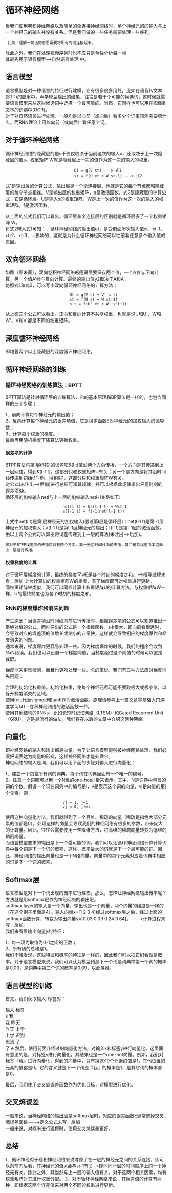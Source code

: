 # 循环神经网络
当我们使用卷积神经网络以及简单的全连接神经网络时，单个神经元的的输入与上一个神经元的输入并没有关系。但是我们做的一些任务需要处理一些序列。   
     
     比如：理解一句话的意思需要将所有的词连接起来。
除此之外，我们在处理视频序列时也不应只是单独分析每一帧    
其最先用于语言模型-->自然语言处理 中。  
## 语言模型
语言模型是对一种语言的特征进行建模，它有很多很多用处。比如在语音转文本(STT)的应用中，声学模型输出的结果，往往是若干个可能的候选词，这时候就需要语言模型来从这些候选词中选择一个最可能的。当然，它同样也可以用在图像到文本的识别中(OCR)。   
对于对自然语言进行处理，一般均是以向前（或向后）看多少个词来预测需要填什么。而RNN理论上可以向前（或向后）看任意个词。  

## 对于循环神经网络
循环神经网络的隐藏层的值s不仅仅取决于当前这次的输入x，还取决于上一次隐藏层的值s。权重矩阵 W就是隐藏层上一次的值作为这一次的输入的权重。  
```
                              Ot = g(V st) ---> 式1
                              st = f(U xt + W st-1) ---> 式2
```
式1是输出层的计算公式，输出层是一个全连接层，也就是它的每个节点都和隐藏层的每个节点相连。V是输出层的权重矩阵，g是激活函数。式2是隐藏层的计算公式，它是循环层。U是输入x的权重矩阵，W是上一次的值作为这一次的输入的权重矩阵，f是激活函数。  

从上面的公式我们可以看出，循环层和全连接层的区别就是循环层多了一个权重矩阵 W。  
将式2带入式1可知：，循环神经网络的输出值ot，是受前面历次输入值xt、xt-1、xt-2、xt-3、...影响的，这就是为什么循环神经网络可以往前看任意多个输入值的原因。  
## 双向循环网络
如图（图未画），双向卷积神经网络的隐藏层要保存两个值，一个A参与正向计算，另一个值A'参与反向计算。最终的输出值y2取决于A和A'。  
仿照式1和式2，可以写出双向循环神经网络的计算方法：  
```
                            Ot = g(V st + V' s't)
                            st = f(U xt + W st-1)
                            s't = f(U' xt + W' s't+1)
```
从上面三个公式可以看出，正向和反向计算不共享权重，也就是说U和U'、W和W'、V和V'都是不同的权重矩阵。  
## 深度循环神经网络
即堆叠两个以上隐藏层的深度循环神经网络。
## 循环神经网络的训练
### 循环神经网络的训练算法：BPTT
BPTT算法是针对循环层的训练算法，它的基本原理和BP算法是一样的，也包含同样的三个步骤：  

1、前向计算每个神经元的输出值；  
2、反向计算每个神经元的误差项值，它是误差函数E对神经元j的加权输入的偏导数；  
3、计算每个权重的梯度。  
最后再用随机梯度下降算法更新权重。
#### 误差项的计算
BTPP算法将第l层t时刻的误差项&(l t)值沿两个方向传播，一个方向是其传递到上一层网络，得到&(l-1 t)，这部分只和权重矩阵U有关；另一个是方向是将其沿时间线传递到初始t1时刻，得到&l1，这部分只和权重矩阵W有关。  
对公式(未注出-->后加)进行总结可知其规律，并可以根据此规律求出任意时刻的误差项&k。  
循环层的加权输入netl与上一层的加权输入netl-1关系如下:
```
                         net(l t) = Ua(l-1 t) + Wst-1
                         a(l-1 t) = fl-1(net(l-1 t))
```
上式中net(l t)是第l层神经元的加权输入(假设第l层是循环层)：net(l-1 t)是第l-1层神经元的加权输入；a(l-1 t)是第l-1层神经元的输出；f(l-1)是第l-1层的激活函数。 由以上两个公式可以算出将误差传递到上一层的算法(未注出-->后加)。

    即对于BTPP误差项的传播可以有两个方向，其一是沿时间线向前传播，其二是将误差由本层向上一层进行传播。
#### 权重梯度的计算
对于循环层梯度的计算，最终的梯度▽wE是各个时刻的梯度之和。-->推导过程未看，后加
上为计算出的权重矩阵W的梯度，有了梯度即可对权重进行更新。  
同权重矩阵W类似，我们可以同样计算出权重矩阵U的计算方法。与权重矩阵W一样，U的最终梯度也为各个时刻的梯度之和。
### RNN的梯度爆炸和消失问题
产生原因：当误差项沿时间线向前进行传播时，根据误差项的公式可以知道推出一带绝对值的公式，而推导出的公式是一个指数函数，t-k很大，即向前看很远时，会导致对应的误差项的值增长或缩小的非常快，这样就会导致相应的梯度爆炸和梯度消失的问题。  
通常来说，梯度爆炸更容易处理一些。因为梯度爆炸的时候，我们的程序会收到NaN错误。我们也可以设置一个梯度阈值，当梯度超过这个阈值的时候可以直接截取。  

梯度消失更难检测，而且也更难处理一些。总的来说，我们有三种方法应对梯度消失问题：  

合理的初始化权重值。初始化权重，使每个神经元尽可能不要取极大或极小值，以躲开梯度消失的区域。  
使用relu代替sigmoid和tanh作为激活函数。原理请参考上一篇文章零基础入门深度学习(4) - 卷积神经网络的激活函数一节。  
使用其他结构的RNNs，比如长短时记忆网络（LTSM）和Gated Recurrent Unit（GRU），这是最流行的做法。我们将在以后的文章中介绍这两种网络。  
## 向量化
即神经网络的输入和输出都是向量，为了让语言模型能够被神经网络处理，我们必须把词表达为向量的形式，这样神经网络才能处理它。   
神经网络的输入是词，我们可以用下面的步骤对输入进行向量化：  

1、建立一个包含所有词的词典，每个词在词典里面有一个唯一的编号。  
2、任意一个词都可以用一个N维的one-hot向量来表示。其中，N是词典中包含的词的个数。假设一个词在词典中的编号是i，v是表示这个词的向量，vj是向量的第j个元素，则：
```
                         vj = 1, j=i
                         vj = 0, j!=i
```
使用这种向量化方法，我们就得到了一个高维、稀疏的向量（稀疏是指绝大部分元素的值都是0）。处理这样的向量会导致我们的神经网络有很多的参数，带来庞大的计算量。因此，往往会需要使用一些降维方法，将高维的稀疏向量转变为低维的稠密向量。  
而语言模型要求的输出是下一个最可能的词，我们可以让循环神经网络计算计算词典中每个词是下一个词的概率，这样，概率最大的词就是下一个最可能的词。因此，神经网络的输出向量也是一个N维向量，向量中的每个元素对应着词典中相应的词是下一个词的概率。  
## Softmax层
语言模型是对下一个词出现的概率进行建模。那么，怎样让神经网络输出概率呢？方法就是用softmax层作为神经网络的输出层。  
softmax layer的输入是一个向量，输出也是一个向量，两个向量的维度是一样的（在这个例子里面是4）。输入向量x=[1 2 3 4]经过softmax层之后，经过上面的softmax函数计算，转变为输出向量y=[0.03 0.09 0.24 0.64]。--->计算过程未写，后加。  
我们来看看输出向量y的特征：  

1、每一项为取值为0-1之间的正数；  
2、所有项的总和是1。  
我们不难发现，这些特征和概率的特征是一样的，因此我们可以把它们看做是概率。对于语言模型来说，我们可以认为模型预测下一个词是词典中第一个词的概率是0.03，是词典中第二个词的概率是0.09，以此类推。  
## 语言模型的训练
首先，我们获取输入-标签对：

输入	标签  
s	我  
我	昨天  
昨天	上学  
上学	迟到  
迟到	了  
了	e 
然后，使用前面介绍过的向量化方法，对输入x和标签y进行向量化。这里面有意思的是，对标签y进行向量化，其结果也是一个one-hot向量。例如，我们对标签『我』进行向量化，得到的向量中，只有第2019个元素的值是1，其他位置的元素的值都是0。它的含义就是下一个词是『我』的概率是1，是其它词的概率都是0。  
  
最后，我们使用交叉熵误差函数作为优化目标，对模型进行优化。  
## 交叉熵误差
一般来说，当神经网络的输出层是softmax层时，对应的误差函数E通常选择交叉熵误差函数--->定义公式未写，后加   
一般来说，对概率进行建模时，使用交叉熵误差更好。  
## 总结
1、循环神经对于卷积神经网络来说考虑了在一层的神经元之间的关系连接，即可以向前向后看，其神经元的值st会与st-1有关-->即同同一层的时间顺序上的一个神经元有关。除此之外，其当然与上一层的输入值有关。对于这两个相关因素，均有权重矩阵对其进行权重分配。
2、对于循环神经网络来说，其误差值的计算有两种，即根据这两个误差值来对两个不同的权重进行更新。




